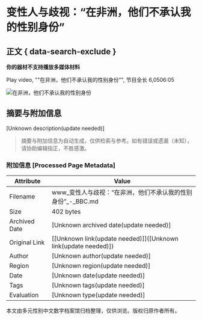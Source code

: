 # 变性人与歧视：“在非洲，他们不承认我的性别身份”

## 正文 { data-search-exclude }


**你的器材不支持播放多媒体材料**

Play video, ""在非洲，他们不承认我的性别身份"", 节目全长 6,0506:05

![在非洲，他们不承认我的性别身份](https://ichef.bbci.co.uk/images/ic/512xn/p08w4f68.jpg.webp)
<!-- tcd_original_link https://www.bbc.com/zhongwen/simp/world-54661363/embed -->


## 摘要与附加信息

<!-- tcd_abstract -->
[Unknown description(update needed)]
<!-- tcd_abstract_end -->

> 摘要与附加信息为自动生成，仅供检索与参考。如有错误或遗漏（未知），请协助编辑指正，不胜感激。

### 附加信息 [Processed Page Metadata]

| Attribute       | Value                                  |
|-----------------|----------------------------------------|
| Filename        | www_变性人与歧视：“在非洲，他们不承认我的性别身份”_-_BBC.md                             |
| Size            | 402 bytes                           |
| Archived Date   | [Unknown archived date(update needed)]                             |
| Original Link   | [[Unknown link(update needed)]]([Unknown link(update needed)])                       |
| Author          | [Unknown author(update needed)]                               |
| Region          | [Unknown region(update needed)]                               |
| Date            | [Unknown date(update needed)]                                 |
| Tags            | [Unknown tags(update needed)]                                 |
| Evaluation            | [Unknown type(update needed)]                                 |
<!-- tcd_table_end -->

本文由多元性别中文数字档案馆归档整理，仅供浏览。版权归原作者所有。
